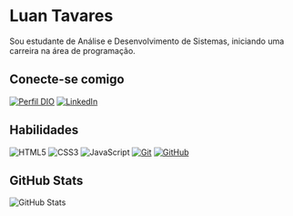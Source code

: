 # Luan Tavares
Sou estudante de Análise e Desenvolvimento de Sistemas, iniciando uma carreira na área de programação.

## Conecte-se comigo
[![Perfil DIO](https://img.shields.io/badge/-Meu%20Perfil%20na%20DIO-30A3DC?style=for-the-badge)](https://web.dio.me/users/ltavaressdev)
[![LinkedIn](https://img.shields.io/badge/-LinkedIn-000?style=for-the-badge&logo=linkedin&logoColor=30A3DC)](https://www.linkedin.com/in/luan-tavares-de-lima-13b080211/)

## Habilidades
![HTML5](https://img.shields.io/badge/HTML-000?style=for-the-badge&logo=html5&logoColor=F26D36)
![CSS3](https://img.shields.io/badge/CSS3-000?style=for-the-badge&logo=css3&logoColor=2965F1)
![JavaScript](https://img.shields.io/badge/JavaScript-000?style=for-the-badge&logo=javascript)
[![Git](https://img.shields.io/badge/Git-000?style=for-the-badge&logo=git)](https://git-scm.com/doc) 
[![GitHub](https://img.shields.io/badge/GitHub-000?style=for-the-badge&logo=github)](https://docs.github.com/)

## GitHub Stats
![GitHub Stats](https://github-readme-stats.vercel.app/api?username=Tavaress17&theme=transparent&bg_color=000&border_color=30A3DC&show_icons=true&icon_color=30A3DC&title_color=E94D5F&text_color=FFF)
